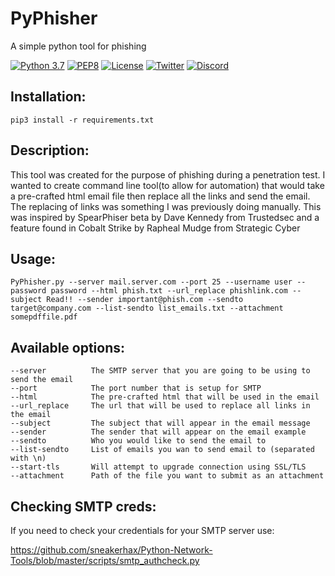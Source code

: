 # PyPhisher

A simple python tool for phishing

[![Python 3.7](https://img.shields.io/badge/python-3.7-FADA5E.svg?logo=python)](https://www.python.org/) [![PEP8](https://img.shields.io/badge/code%20style-pep8-red.svg)](https://www.python.org/dev/peps/pep-0008/) [![License](https://img.shields.io/badge/license-GPL3-lightgrey.svg)](https://www.gnu.org/licenses/gpl-3.0.en.html) [![Twitter](https://img.shields.io/badge/twitter-sneakerhax-38A1F3?logo=twitter)](https://twitter.com/sneakerhax) [![Discord](https://img.shields.io/badge/discord-sneakerhax-7289DA?logo=discord)](https://discordapp.com/invite/wpxpYM3)

## Installation:
```pip3 install -r requirements.txt```

## Description:
This tool was created for the purpose of phishing during a penetration test. I wanted to create command line tool(to allow for automation) that would take a pre-crafted html email file then replace all the links and send the email. The replacing of links was something I was previously doing manually. This was inspired by SpearPhiser beta by Dave Kennedy from Trustedsec and a feature found in Cobalt Strike by Rapheal Mudge from Strategic Cyber

## Usage:
```
PyPhisher.py --server mail.server.com --port 25 --username user --password password --html phish.txt --url_replace phishlink.com --subject Read!! --sender important@phish.com --sendto target@company.com --list-sendto list_emails.txt --attachment somepdffile.pdf
```
## Available options:
```
--server          The SMTP server that you are going to be using to send the email
--port            The port number that is setup for SMTP
--html            The pre-crafted html that will be used in the email
--url_replace     The url that will be used to replace all links in the email
--subject         The subject that will appear in the email message
--sender          The sender that will appear on the email example
--sendto          Who you would like to send the email to
--list-sendto     List of emails you wan to send email to (separated with \n)  
--start-tls       Will attempt to upgrade connection using SSL/TLS
--attachment      Path of the file you want to submit as an attachment
```

## Checking SMTP creds:

If you need to check your credentials for your SMTP server use:

https://github.com/sneakerhax/Python-Network-Tools/blob/master/scripts/smtp_authcheck.py
